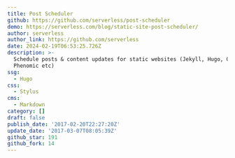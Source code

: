 ```yaml
---
title: Post Scheduler
github: https://github.com/serverless/post-scheduler
demo: https://serverless.com/blog/static-site-post-scheduler/
author: serverless
author_link: https://github.com/serverless
date: 2024-02-19T06:53:25.726Z
description: >-
  Schedule posts & content updates for static websites (Jekyll, Hugo, Gatsby,
  Phenomic etc)
ssg:
  - Hugo
css:
  - Stylus
cms:
  - Markdown
category: []
draft: false
publish_date: '2017-02-20T22:27:20Z'
update_date: '2017-03-07T08:05:39Z'
github_star: 191
github_fork: 14
---
```

